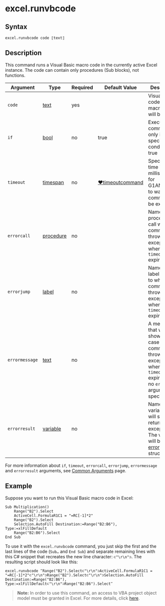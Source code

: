 # excel.runvbcode

## Syntax

```G1ANT
excel.runvbcode code ⟦text⟧
```

## Description

This command runs a Visual Basic macro code in the currently active Excel instance. The code can contain only procedures (Sub blocks), not functions.

| Argument       | Type                                                         | Required | Default Value                                                | Description                                                  |
| -------------- | ------------------------------------------------------------ | -------- | ------------------------------------------------------------ | ------------------------------------------------------------ |
| `code`         | [text](](https://manual.g1ant.com/link/G1ANT.Language/G1ANT.Language/Structures/TextStructure.md)) | yes      |                                                              | Visual Basic code of a macro that will be run                |
| `if`           | [bool](](https://manual.g1ant.com/link/G1ANT.Language/G1ANT.Language/Structures/BooleanStructure.md)) | no       | true                                                         | Executes the command only if a specified condition is true   |
| `timeout`      | [timespan](](https://manual.g1ant.com/link/G1ANT.Language/G1ANT.Language/Structures/TimeSpanStructure.md)) | no       | [♥timeoutcommand](](https://manual.g1ant.com/link/G1ANT.Language/G1ANT.Addon.Core/Variables/TimeoutCommandVariable.md)) | Specifies time in milliseconds for G1ANT.Robot to wait for the command to be executed |
| `errorcall`    | [procedure](](https://manual.g1ant.com/link/G1ANT.Language/G1ANT.Language/Structures/ProcedureStructure.md)) | no       |                                                              | Name of a procedure to call when the command throws an exception or when a given `timeout` expires |
| `errorjump`    | [label](](https://manual.g1ant.com/link/G1ANT.Language/G1ANT.Language/Structures/LabelStructure.md)) | no       |                                                              | Name of the label to jump to when the command throws an exception or when a given `timeout` expires |
| `errormessage` | [text](](https://manual.g1ant.com/link/G1ANT.Language/G1ANT.Language/Structures/TextStructure.md)) | no       |                                                              | A message that will be shown in case the command throws an exception or when a given `timeout` expires, and no `errorjump` argument is specified |
| `errorresult`  | [variable](](https://manual.g1ant.com/link/G1ANT.Language/G1ANT.Language/Structures/VariableStructure.md)) | no       |                                                              | Name of a variable that will store the returned exception. The variable will be of [error](](https://manual.g1ant.com/link/G1ANT.Language/G1ANT.Language/Structures/ErrorStructure.md)) structure |

For more information about `if`, `timeout`, `errorcall`, `errorjump`, `errormessage` and `errorresult` arguments, see [Common Arguments](https://github.com/G1ANT-Robot/G1ANT.Manual/blob/develop/appendices/common-arguments.md) page.

## Example

Suppose you want to run this Visual Basic macro code in Excel:

```visual basic
Sub Multiplication()
    Range("B2").Select
    ActiveCell.FormulaR1C1 = "=RC[-1]*2"
    Range("B2").Select
    Selection.AutoFill Destination:=Range("B2:B6"), Type:=xlFillDefault
    Range("B2:B6").Select
End Sub 
```

To use it with the `excel.runvbcode` command, you just skip the first and the last lines of the code (`Sub…` and `End Sub`) and separate remaining lines with this C# snippet that recreates the new line character: `⊂"\r\n"⊃`. The resulting script should look like this:

```G1ANT
excel.runvbcode ‴Range("B2").Select⊂"\r\n"⊃ActiveCell.FormulaR1C1 = "=RC[-1]*2"⊂"\r\n"⊃Range("B2").Select⊂"\r\n"⊃Selection.AutoFill Destination:=Range("B2:B6"), Type:=xlFillDefault⊂"\r\n"⊃Range("B2:B6").Select‴
```

> **Note:** In order to use this command, an access to VBA project object model must be granted in Excel. For more details, click [here](https://www.spreadsheet1.com/trust-access-to-the-vba-project-object-model.html).

